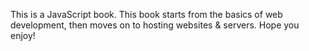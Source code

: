 This is a JavaScript book. This book starts from the basics of web development, then moves on to hosting websites & servers.
Hope you enjoy!